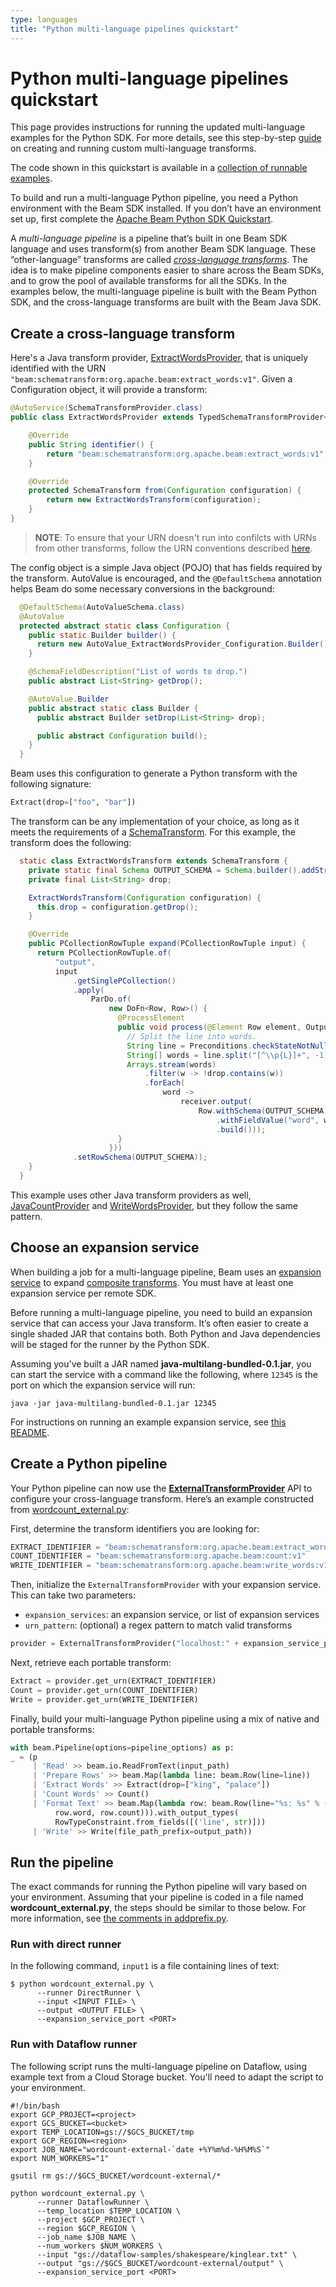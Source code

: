 ```yaml
---
type: languages
title: "Python multi-language pipelines quickstart"
---
```

<!--
Licensed under the Apache License, Version 2.0 (the "License");
you may not use this file except in compliance with the License.
You may obtain a copy of the License at

http://www.apache.org/licenses/LICENSE-2.0

Unless required by applicable law or agreed to in writing, software
distributed under the License is distributed on an "AS IS" BASIS,
WITHOUT WARRANTIES OR CONDITIONS OF ANY KIND, either express or implied.
See the License for the specific language governing permissions and
limitations under the License.
-->

# Python multi-language pipelines quickstart

This page provides instructions for running the updated multi-language examples for the Python SDK. For more details, see this step-by-step [guide](python-custom-multi-language-pipelines-guide.md) on creating and running custom multi-language transforms.

The code shown in this quickstart is available in a [collection of runnable examples](https://github.com/apache/beam/tree/master/examples/multi-language).

To build and run a multi-language Python pipeline, you need a Python environment with the Beam SDK installed. If you don’t have an environment set up, first complete the [Apache Beam Python SDK Quickstart](/get-started/quickstart-py/).

A *multi-language pipeline* is a pipeline that’s built in one Beam SDK language and uses transform(s) from another Beam SDK language. These “other-language” transforms are called [*cross-language transforms*](../glossary.md#cross-language-transforms). The idea is to make pipeline components easier to share across the Beam SDKs, and to grow the pool of available transforms for all the SDKs. In the examples below, the multi-language pipeline is built with the Beam Python SDK, and the cross-language transforms are built with the Beam Java SDK.

## Create a cross-language transform

Here's a Java transform provider, [ExtractWordsProvider](https://github.com/apache/beam/blob/master/examples/multi-language/src/main/java/org/apache/beam/examples/multilanguage/schematransforms/ExtractWordsProvider.java), that is uniquely identified with the URN `"beam:schematransform:org.apache.beam:extract_words:v1"`. Given a Configuration object, it will provide a transform:

```java
@AutoService(SchemaTransformProvider.class)
public class ExtractWordsProvider extends TypedSchemaTransformProvider<Configuration> {

    @Override
    public String identifier() {
        return "beam:schematransform:org.apache.beam:extract_words:v1";
    }

    @Override
    protected SchemaTransform from(Configuration configuration) {
        return new ExtractWordsTransform(configuration);
    }
}
```
> **NOTE**: To ensure that your URN doesn't run into confilcts with URNs from other transforms, follow the URN conventions described [here](../programming-guide.md#1314-defining-a-urn).


The config object is a simple Java object (POJO) that has fields required by the transform. AutoValue is encouraged, and the `@DefaultSchema` annotation helps Beam do some necessary conversions in the background:
```java
  @DefaultSchema(AutoValueSchema.class)
  @AutoValue
  protected abstract static class Configuration {
    public static Builder builder() {
      return new AutoValue_ExtractWordsProvider_Configuration.Builder();
    }

    @SchemaFieldDescription("List of words to drop.")
    public abstract List<String> getDrop();

    @AutoValue.Builder
    public abstract static class Builder {
      public abstract Builder setDrop(List<String> drop);

      public abstract Configuration build();
    }
  }
```

Beam uses this configuration to generate a Python transform with the following signature:
```python
Extract(drop=["foo", "bar"])
```

The transform can be any implementation of your choice, as long as it meets the requirements of a [SchemaTransform](../glossary.md#schematransform). For this example, the transform does the following:

```java
  static class ExtractWordsTransform extends SchemaTransform {
    private static final Schema OUTPUT_SCHEMA = Schema.builder().addStringField("word").build();
    private final List<String> drop;

    ExtractWordsTransform(Configuration configuration) {
      this.drop = configuration.getDrop();
    }

    @Override
    public PCollectionRowTuple expand(PCollectionRowTuple input) {
      return PCollectionRowTuple.of(
          "output",
          input
              .getSinglePCollection()
              .apply(
                  ParDo.of(
                      new DoFn<Row, Row>() {
                        @ProcessElement
                        public void process(@Element Row element, OutputReceiver<Row> receiver) {
                          // Split the line into words.
                          String line = Preconditions.checkStateNotNull(element.getString("line"));
                          String[] words = line.split("[^\\p{L}]+", -1);
                          Arrays.stream(words)
                              .filter(w -> !drop.contains(w))
                              .forEach(
                                  word ->
                                      receiver.output(
                                          Row.withSchema(OUTPUT_SCHEMA)
                                              .withFieldValue("word", word)
                                              .build()));
                        }
                      }))
              .setRowSchema(OUTPUT_SCHEMA));
    }
  }
```

This example uses other Java transform providers as well, [JavaCountProvider](https://github.com/apache/beam/blob/master/examples/multi-language/src/main/java/org/apache/beam/examples/multilanguage/schematransforms/JavaCountProvider.java) and [WriteWordsProvider](https://github.com/apache/beam/blob/master/examples/multi-language/src/main/java/org/apache/beam/examples/multilanguage/schematransforms/WriteWordsProvider.java), but they follow the same pattern.

## Choose an expansion service

When building a job for a multi-language pipeline, Beam uses an [expansion service](../glossary#expansion-service) to expand [composite transforms](../glossary#composite-transform). You must have at least one expansion service per remote SDK.

Before running a multi-language pipeline, you need to build an expansion service that can access your Java transform. It’s often easier to create a single shaded JAR that contains both. Both Python and Java dependencies will be staged for the runner by the Python SDK.

Assuming you've built a JAR named **java-multilang-bundled-0.1.jar**, you can start the service with a command like the following, where `12345` is the port on which the expansion service will run:

```
java -jar java-multilang-bundled-0.1.jar 12345
```

For instructions on running an example expansion service, see [this README](https://github.com/apache/beam/blob/master/examples/multi-language/README.md#instructions-for-running-the-pipelines).

## Create a Python pipeline

Your Python pipeline can now use the [**ExternalTransformProvider**](https://beam.apache.org/releases/pydoc/current/apache_beam.transforms.external_transform_provider.html#apache_beam.transforms.external_transform_provider.ExternalTransformProvider) API to configure your cross-language transform. Here’s an example constructed from [wordcount_external.py](https://github.com/apache/beam/blob/master/examples/multi-language/python/wordcount_external.py):

First, determine the transform identifiers you are looking for:

```python
EXTRACT_IDENTIFIER = "beam:schematransform:org.apache.beam:extract_words:v1"
COUNT_IDENTIFIER = "beam:schematransform:org.apache.beam:count:v1"
WRITE_IDENTIFIER = "beam:schematransform:org.apache.beam:write_words:v1"
```

Then, initialize the `ExternalTransformProvider` with your expansion service. This can take two parameters:

* `expansion_services`: an expansion service, or list of expansion services
* `urn_pattern`: (optional) a regex pattern to match valid transforms

```python
provider = ExternalTransformProvider("localhost:" + expansion_service_port)
```

Next, retrieve each portable transform:
```python
Extract = provider.get_urn(EXTRACT_IDENTIFIER)
Count = provider.get_urn(COUNT_IDENTIFIER)
Write = provider.get_urn(WRITE_IDENTIFIER)
```

Finally, build your multi-language Python pipeline using a mix of native and portable transforms:
```python
with beam.Pipeline(options=pipeline_options) as p:
_ = (p
     | 'Read' >> beam.io.ReadFromText(input_path)
     | 'Prepare Rows' >> beam.Map(lambda line: beam.Row(line=line))
     | 'Extract Words' >> Extract(drop=["king", "palace"])
     | 'Count Words' >> Count()
     | 'Format Text' >> beam.Map(lambda row: beam.Row(line="%s: %s" % (
          row.word, row.count))).with_output_types(
          RowTypeConstraint.from_fields([('line', str)]))
     | 'Write' >> Write(file_path_prefix=output_path))
```

## Run the pipeline

The exact commands for running the Python pipeline will vary based on your environment. Assuming that your pipeline is coded in a file named **wordcount_external.py**, the steps should be similar to those below. For more information, see [the comments in addprefix.py](https://github.com/apache/beam/blob/41d585f82b10195f758d14e3a54076ea1f05aa75/examples/multi-language/python/addprefix.py#L18-L40).

### Run with direct runner

In the following command, `input1` is a file containing lines of text:

```
$ python wordcount_external.py \
      --runner DirectRunner \
      --input <INPUT FILE> \
      --output <OUTPUT FILE> \
      --expansion_service_port <PORT>
```

### Run with Dataflow runner

The following script runs the multi-language pipeline on Dataflow, using example text from a Cloud Storage bucket. You'll need to adapt the script to your environment.

```
#!/bin/bash
export GCP_PROJECT=<project>
export GCS_BUCKET=<bucket>
export TEMP_LOCATION=gs://$GCS_BUCKET/tmp
export GCP_REGION=<region>
export JOB_NAME="wordcount-external-`date +%Y%m%d-%H%M%S`"
export NUM_WORKERS="1"

gsutil rm gs://$GCS_BUCKET/wordcount-external/*

python wordcount_external.py \
      --runner DataflowRunner \
      --temp_location $TEMP_LOCATION \
      --project $GCP_PROJECT \
      --region $GCP_REGION \
      --job_name $JOB_NAME \
      --num_workers $NUM_WORKERS \
      --input "gs://dataflow-samples/shakespeare/kinglear.txt" \
      --output "gs://$GCS_BUCKET/wordcount-external/output" \
      --expansion_service_port <PORT>
```
